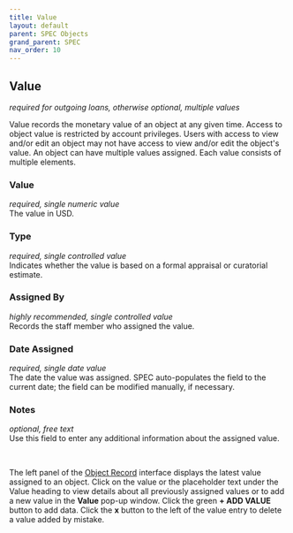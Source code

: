 ```yaml
---
title: Value
layout: default
parent: SPEC Objects
grand_parent: SPEC
nav_order: 10
---
```


## Value
*required for outgoing loans, otherwise optional, multiple values*

Value records the monetary value of an object at any given time. Access to object value is restricted by account privileges. Users with access to view and/or edit an object may not have access to view and/or edit the object's value. An object can have multiple values assigned. Each value consists of multiple elements. 


### Value
*required, single numeric value*  
The value in USD. 

### Type  
*required, single controlled value*  
Indicates whether the value is based on a formal appraisal or curatorial estimate.

### Assigned By
*highly recommended, single controlled value*  
Records the staff member who assigned the value.

### Date Assigned 
*required, single date value*  
The date the value was assigned. SPEC auto-populates the field to the current date; the field can be modified manually, if necessary.

### Notes
*optional, free text*  
Use this field to enter any additional information about the assigned value.

&nbsp; 
&nbsp; 

The left panel of the [Object Record](https://nypl.github.io/pres-docs/spec/specObjectsObjectRecord.html) interface displays the latest value assigned to an object. Click on the value or the placeholder text under the Value heading to view details about all previously assigned values or to add a new value in the **Value** pop-up window. Click the green **+ ADD VALUE** button to add data. Click the **x** button to the left of the value entry to delete a value added by mistake.